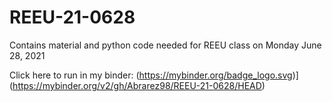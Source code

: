 # REEU-21-0628

Contains material and python code needed for REEU class on Monday June 28, 2021

Click here to run in my binder:
(https://mybinder.org/badge_logo.svg)](https://mybinder.org/v2/gh/Abrarez98/REEU-21-0628/HEAD)

